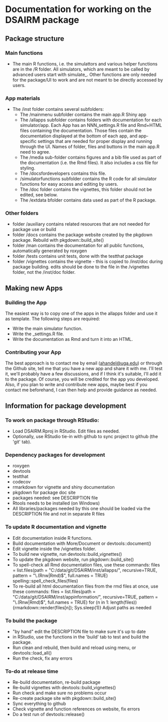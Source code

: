 # Documentation for working on the DSAIRM package 

## Package structure 

### Main functions
* The main R functions, i.e. the simulattors and various helper functions are in the /R folder. All simulators, which are meant to be called by advanced users start with simulate_. Other functions are only needed for the package/UI to work and are not meant to be directly accessed by users.


### App materials
* The /inst folder contains several subfolders: 
  * The /mainmenu subfolder contains the main app.R Shiny app
  * The /allapps subfolder contains folders with documentation for each simulator/app. Each App has an NNN_settings.R file and Rmd+HTML files containing the documentation. Those files contain the documentation displayed at the bottom of each app, and app-specific settings that are needed for proper display and running through the UI. Names of folder, files and buttons in the main app.R need to agree.
  * The /media sub-folder contains figures and a bib file used as part of the documentation (i.e. the Rmd files). It also includes a css file for styling. 
  * The /docsfordevelopers contains this file. 
  * /simulatorfunctions subfolder contains the R code for all simulator functions for easy access and editing by users.
  * The /doc folder contains the vignettes, this folder should not be edited, see below.
  * The /extdata bfolder contains data used as part of the R package.

### Other folders
* folder /auxiliary contains related resources that are not needed for package use or build
* folder /docs contains the package website created by the pkgdown package. Rebuild with pkgdown::build_site()
* folder /man contains the documentation for all public functions, automatically generated by roxygen
* folder /tests contains unit tests, done with the testthat package
* folder /vignettes contains the vignette - this is copied to /inst/doc during package building. edits should be done to the file in the /vignettes folder, not the /inst/doc folder.

## Making new Apps

### Building the App
The easiest way is to copy one of the apps in the allapps folder and use it as template. The following steps are required:

* Write the main simulator function.
* Write the _settings.R file. 
* Write the documentation as Rmd and turn it into an HTML.

### Contributing your App
The best approach is to contact me by email (ahandel@uga.edu) or through the Github site, tell me that you have a new app and share it with me. I'll test it, we'll probably have a few discussions, and if I think it's suitable, I'll add it to the package. Of course, you will be credited for the app you developed. Also, if you plan to write and contribute new apps, maybe best if you contact me beforehand, I can then help and provide guidance as needed.


## Information for package development

### To work on package through RStudio: 
* Load DSAIRM.Rproj in RStudio. Edit files as needed.
* Optionally, use RStudio tie-in with github to sync project to github (the 'git' tab).

### Dependency packages for development
* roxygen
* devtools
* testthat
* codecov
* rmarkdown for vignette and shiny documentation
* pkgdown for package doc site
* packages needed: see DESCRIPTION file
* Rtools needs to be installed (on Windows)
* All libraries/packages needed by this one should be loaded via the DESCRIPTION file and not in separate R files

### To update R documentation and vignette
* Edit documentation inside R functions. 
* Build documentation with More/Document or devtools::document()
* Edit vignette inside the /vignettes folder.
* To build new vignette, run devtools::build_vignettes()
* To update the pkgdown website, run pkgdown::build_site()
* To spell-check all Rmd documentation files, use these commands:
files = list.files(path = "C:/data/git/DSAIRM/inst/allapps/", recursive=TRUE, pattern = "\\.(Rnw|Rmd)$", full.names = TRUE)
spelling::spell_check_files(files)
* To re-build all html documentation files from the rmd files at once, use these commands:
files = list.files(path = "C:/data/git/DSAIRM/inst/appinformation/", recursive=TRUE, pattern = "\\.(Rnw|Rmd)$", full.names = TRUE)
for (n in 1: length(files)) {rmarkdown::render(files[n]); Sys.sleep(1)}
Adjust paths as needed


### To build the package
* "by hand" edit the DESCRIPTION file to make sure it's up to date
* in RStudio, use the functions in the 'build' tab to test and build the package.
* Run clean and rebuild, then build and reload using menu, or devtools::load_all()
* Run the check, fix any errors 

### To-do at release time 
* Re-build documentation, re-build package
* Re-build vignettes with devtools::build_vignettes()
* Run check and make sure no problems occur
* Re-create package site with pkgdown::build_site()
* Sync everything to github
* Check vignette and function references on website, fix errors
* Do a test run of devtools::release()


